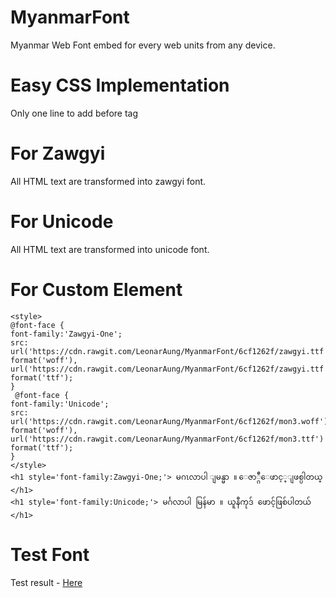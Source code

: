 # MyanmarFont
Myanmar Web Font embed for every web units from any device.

# Easy CSS Implementation
Only one line to add before </head> tag

# For Zawgyi
<link rel="stylesheet" type="text/css" href="https://cdn.rawgit.com/LeonarAung/MyanmarFont/02f8b62b/zawgyi.css">
All HTML text are transformed into zawgyi font.

# For Unicode
<link rel="stylesheet" type="text/css" href="https://github.com/LeonarAung/MyanmarFont/blob/master/unicode.css">
All HTML text are transformed into unicode font.


# For Custom Element

```
<style>
@font-face {
font-family:'Zawgyi-One';
src: url('https://cdn.rawgit.com/LeonarAung/MyanmarFont/6cf1262f/zawgyi.ttf') format('woff'), url('https://cdn.rawgit.com/LeonarAung/MyanmarFont/6cf1262f/zawgyi.ttf') format('ttf');
}
 @font-face {
font-family:'Unicode';
src: url('https://cdn.rawgit.com/LeonarAung/MyanmarFont/6cf1262f/mon3.woff') format('woff'), url('https://cdn.rawgit.com/LeonarAung/MyanmarFont/6cf1262f/mon3.ttf') format('ttf');
}
</style>
<h1 style='font-family:Zawgyi-One;'> မဂၤလာပါ ျမန္မာ ။ ေဇာ္ဂ်ီေဖာင့္ျဖစ္ပါတယ္ </h1>
<h1 style='font-family:Unicode;'> မင်္ဂလာပါ မြန်မာ ။ ယူနီကုဒ် ဖောင့်ဖြစ်ပါတယ် </h1>
```

# Test Font
Test result - <a href="https://cdn.rawgit.com/LeonarAung/MyanmarFont/6cf1262f/index.html"> Here </a>

